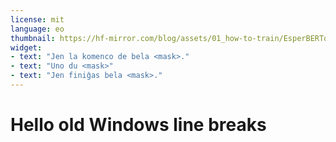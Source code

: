 ```yaml
---
license: mit
language: eo
thumbnail: https://hf-mirror.com/blog/assets/01_how-to-train/EsperBERTo-thumbnail-v2.png
widget:
- text: "Jen la komenco de bela <mask>."
- text: "Uno du <mask>"
- text: "Jen finiĝas bela <mask>."
---
```


# Hello old Windows line breaks

